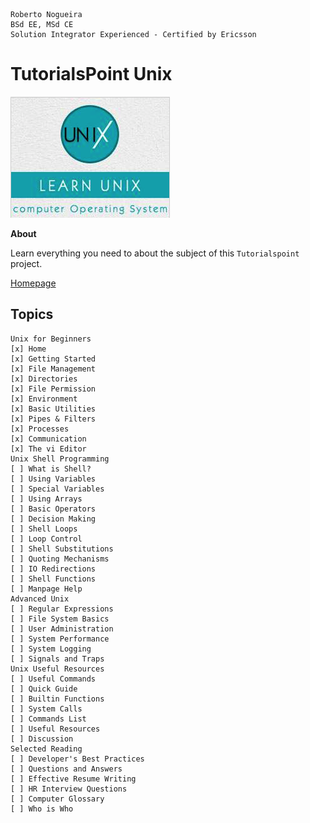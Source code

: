 ```
Roberto Nogueira  
BSd EE, MSd CE
Solution Integrator Experienced - Certified by Ericsson
```
# TutorialsPoint Unix

![tutorialspoint image](images/tutorialspoint.png)

**About**

Learn everything you need to about the subject of this `Tutorialspoint` project.

[Homepage](https://www.tutorialspoint.com/unix/index.htm)

## Topics
```
Unix for Beginners
[x] Home
[x] Getting Started
[x] File Management
[x] Directories
[x] File Permission
[x] Environment
[x] Basic Utilities
[x] Pipes & Filters
[x] Processes
[x] Communication
[x] The vi Editor
Unix Shell Programming
[ ] What is Shell?
[ ] Using Variables
[ ] Special Variables
[ ] Using Arrays
[ ] Basic Operators
[ ] Decision Making
[ ] Shell Loops
[ ] Loop Control
[ ] Shell Substitutions
[ ] Quoting Mechanisms
[ ] IO Redirections
[ ] Shell Functions
[ ] Manpage Help
Advanced Unix
[ ] Regular Expressions
[ ] File System Basics
[ ] User Administration
[ ] System Performance
[ ] System Logging
[ ] Signals and Traps
Unix Useful Resources
[ ] Useful Commands
[ ] Quick Guide
[ ] Builtin Functions
[ ] System Calls
[ ] Commands List
[ ] Useful Resources
[ ] Discussion
Selected Reading
[ ] Developer's Best Practices
[ ] Questions and Answers
[ ] Effective Resume Writing
[ ] HR Interview Questions
[ ] Computer Glossary
[ ] Who is Who
````
 
